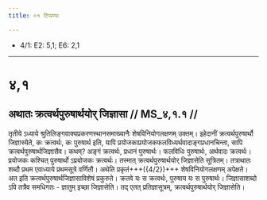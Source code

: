 ```yaml
---
title: ०१ टिप्पण्यः

---
```

- 4/1: E2: 5,1; E6: 2,1

____________________________________________


# ४,१

## अथातः क्रत्वर्थपुरुषार्थयोर् जिज्ञासा // MS_४,१.१ //

तृतीये ऽध्याये श्रुतिलिङ्गवाक्यप्रकरणस्थानसमाख्यानैः शेषविनियोगलक्षणम् उक्तम्। इहेदानीं क्रत्वर्थपुरुषार्थौ जिज्ञास्येते, कः क्रत्वर्थः, कः पुरुषार्थ इति, यापि प्रयोजकाप्रयोजकफलविध्यर्थवादाङ्गप्रधानचिन्ता, सापि क्रत्वर्थपुरुषार्थजिज्ञासैव। कथम्? अङ्गं क्रत्वर्थः, प्रधानं पुरुषार्थः। फलविधिः पुरुषार्थः, अर्थवादः क्रत्वर्थः। प्रयोजकः कश्चित् पुरुषार्थो ऽप्रयोजकः क्रत्वर्थः। तस्मात् क्रत्वर्थपुरुषार्थयोर् जिज्ञासेति सूत्रितम्। तत्राथातः शब्दौ प्रथम एवाध्याये प्रथमसूत्रे वर्णितौ। अथेति प्रकृतं+++({4/2})+++ शेषविनियोगलक्षणम् अपेक्षते। अत इति क्रत्वर्थपुरुषार्थजिज्ञासाविशेषं प्रकुरुते। क्रतवे यः स क्रत्वर्थः, पुरुषाय यः स पुरुषार्थः। जिज्ञासाशब्दो ऽपि तत्रैव समधिगतः - ज्ञातुम् इच्छा जिज्ञासेति। तद् एतत् प्रतिज्ञासूत्रम्, क्रत्वर्थपुरुषार्थयोर् जिज्ञासेति।

